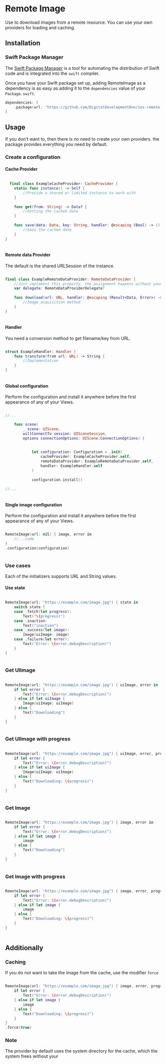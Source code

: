 # Remote Image

Use to download images from a remote resource. You can use your own providers for loading and caching.

## Installation

### Swift Package Manager

The [Swift Package Manager](https://swift.org/package-manager/) is a tool for automating the distribution of Swift code and is integrated into the `swift` compiler.

Once you have your Swift package set up, adding RemoteImage as a dependency is as easy as adding it to the `dependencies` value of your `Package.swift`.

```swift
dependencies: [
    .package(url: "https://github.com/DigitalDevelopmentOne/ios-remote-image.git", .upToNextMajor(from: "0.0.1"))
]
```

## Usage

If you don't want to, then there is no need to create your own providers. the package provides everything you need by default.

### Create a configuration
#### Cache Provider
```swift

  final class ExampleCacheProvider: CacheProvider {
    static func instance() -> Self {
        //Provide a shared or limited instance to work with
    }
    
    func get(from: String) -> Data? {
        //Getting the cached date
    }
    
    func save(data: Data, key: String, handler: @escaping (Bool) -> ()) {
        //Save the cached date
    }
}
            
```

#### Remote data Provider
The default is the shared URLSession of the instance.
```swift

final class ExampleRemoteDataProvider: RemoteDataProvider {
    //Just implement this property, the assignment happens without your participation
    var delegate: RemoteDataProviderDelegate?
    
    func download(url: URL, handler: @escaping (Result<Data, Error>) -> Void) {
        //Image acquisition method
    }
}
            
```

#### Handler
You need a conversion method to get filename/key from URL.
```swift

struct ExampleHandler: Handler {
    func transform(from url: URL) -> String {
        //Implementation
    }
}
            
```

#### Global configuration
Perform the configuration and install it anywhere before the first appearance of any of your Views.

```swift

//...

    func scene(
        _ scene: UIScene,
        willConnectTo session: UISceneSession,
        options connectionOptions: UIScene.ConnectionOptions) {
            
            
            let configuration: Configuration = .init(
                cacheProvider: ExampleCacheProvider.self,
                remoteDataProvider: ExampleRemoteDataProvider.self,
                handler: ExampleHandler.self
            )
            
            configuration.install()
            
//...
            
```

#### Single image configuration
Perform the configuration and install it anywhere before the first appearance of any of your Views.

```swift

RemoteImage(url: nil) { image, error in
    //...code
}
.configuration(configuration)
            
```

### Use cases
Each of the initializers supports URL and String values.
#### Use state

```swift

RemoteImage(url: "https://example.com/image.jpg") { state in
    switch state {
    case .fetch(let progress):
        Text("\(progress)")
    case .inaction:
        Text("inaction")
    case .success(let image):
        Image(uiImage: image)
    case .failure(let error):
        Text("Error: \(error.debugDescription)")
    }
}
            
```

### Get UIImage

```swift

RemoteImage(url: "https://example.com/image.jpg") { uiImage, error in
    if let error {
        Text("Error: \(error.debugDescription)")
    } else if let uiImage {
        Image(uiImage: uiImage)
    } else {
        Text("Downloading")
    }
}
            
```

### Get UIImage with progress

```swift

RemoteImage(url: "https://example.com/image.jpg") { uiImage, error, progress in
    if let error {
        Text("Error: \(error.debugDescription)")
    } else if let uiImage {
        Image(uiImage: uiImage)
    } else {
        Text("Downloading: \(progress)")
    }
}
            
```

### Get Image

```swift

RemoteImage(url: "https://example.com/image.jpg") { image, error in
    if let error {
        Text("Error: \(error.debugDescription)")
    } else if let image {
        image
    } else {
        Text("Downloading")
    }
}
            
```

### Get Image with progress

```swift

RemoteImage(url: "https://example.com/image.jpg") { image, error, progress in
    if let error {
        Text("Error: \(error.debugDescription)")
    } else if let image {
        image
    } else {
        Text("Downloading: \(progress)")
    }
}
            
```

## Additionally
### Caching
If you do not want to take the image from the cache, use the modifier `force`

```swift

RemoteImage(url: "https://example.com/image.jpg") { image, error, progress in
    if let error {
        Text("Error: \(error.debugDescription)")
    } else if let image {
        image
    } else {
        Text("Downloading: \(progress)")
    }
}
.force(true)

```
### Note 
The provider by default uses the system directory for the cache, which the system frees without your